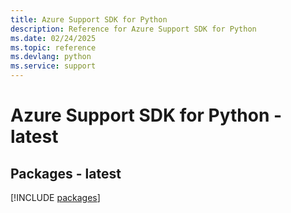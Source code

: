 ```yaml
---
title: Azure Support SDK for Python
description: Reference for Azure Support SDK for Python
ms.date: 02/24/2025
ms.topic: reference
ms.devlang: python
ms.service: support
---
```

# Azure Support SDK for Python - latest
## Packages - latest
[!INCLUDE [packages](support-index.md)]